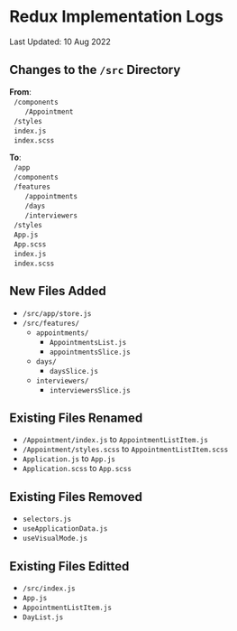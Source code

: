 # Redux Implementation Logs

Last Updated: 10 Aug 2022

## Changes to the `/src` Directory

**From**: <br>
&nbsp; `/components` <br>
&nbsp;&nbsp;&nbsp;&nbsp;&nbsp;&nbsp; `/Appointment` <br>
&nbsp; `/styles` <br>
&nbsp; `index.js` <br>
&nbsp; `index.scss` <br>

**To**: <br>
&nbsp; `/app` <br>
&nbsp; `/components` <br>
&nbsp; `/features` <br>
&nbsp;&nbsp;&nbsp;&nbsp;&nbsp;&nbsp; `/appointments` <br>
&nbsp;&nbsp;&nbsp;&nbsp;&nbsp;&nbsp; `/days` <br>
&nbsp;&nbsp;&nbsp;&nbsp;&nbsp;&nbsp; `/interviewers` <br>
&nbsp; `/styles` <br>
&nbsp; `App.js` <br>
&nbsp; `App.scss` <br>
&nbsp; `index.js` <br>
&nbsp; `index.scss` <br>

## New Files Added

* `/src/app/store.js`
* `/src/features/`
  * `appointments/`
    * `AppointmentsList.js`
    * `appointmentsSlice.js`
  * `days/`
    * `daysSlice.js`
  * `interviewers/`
    * `interviewersSlice.js`

## Existing Files Renamed

* `/Appointment/index.js` to `AppointmentListItem.js`
* `/Appointment/styles.scss` to `AppointmentListItem.scss`
* `Application.js` to `App.js`
* `Application.scss` to `App.scss`

## Existing Files Removed

* `selectors.js`
* `useApplicationData.js`
* `useVisualMode.js`

## Existing Files Editted

* `/src/index.js`
* `App.js`
* `AppointmentListItem.js`
* `DayList.js`